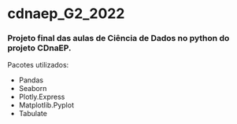 # cdnaep_G2_2022

### Projeto final das aulas de Ciência de Dados no python do projeto CDnaEP.
Pacotes utilizados:
- Pandas
- Seaborn
- Plotly.Express
- Matplotlib.Pyplot
- Tabulate
